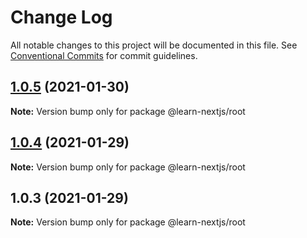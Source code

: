 # Change Log

All notable changes to this project will be documented in this file.
See [Conventional Commits](https://conventionalcommits.org) for commit guidelines.

## [1.0.5](https://github.com/kentotakeuchi/nextjs-blog/compare/v1.0.4...v1.0.5) (2021-01-30)

**Note:** Version bump only for package @learn-nextjs/root





## [1.0.4](https://github.com/kentotakeuchi/nextjs-blog/compare/v1.0.3...v1.0.4) (2021-01-29)

**Note:** Version bump only for package @learn-nextjs/root





## 1.0.3 (2021-01-29)

**Note:** Version bump only for package @learn-nextjs/root
